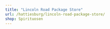 ```yaml
---
title: "Lincoln Road Package Store"
url: /hattiesburg/lincoln-road-package-store/
shop: Spirituosen
---
```

